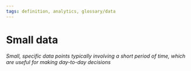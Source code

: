 ```yaml
---
tags: definition, analytics, glossary/data
---
```

#  Small data
*Small, specific data points typically involving a short period of time, which are useful for making day-to-day decisions*